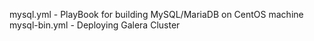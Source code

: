 
mysql.yml     -  PlayBook for building MySQL/MariaDB on CentOS machine
mysql-bin.yml -  Deploying Galera Cluster

